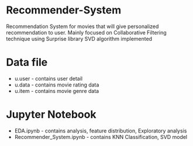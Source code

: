 # Recommender-System
Recommendation System for movies that will give personalized recommendation to user. Mainly focused on Collaborative Filtering technique using Surprise library SVD algorithm implemented

# Data file 
* u.user - contains user detail
* u.data - contains movie rating data 
* u.item - contains movie genre data

# Jupyter Notebook 
* EDA.ipynb - contains analysis, feature distribution, Exploratory analysis
* Recommender_System.ipynb - contains KNN Classification, SVD model

